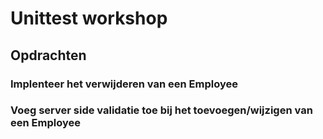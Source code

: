 # Unittest workshop
## Opdrachten

### Implenteer het verwijderen van een Employee


### Voeg server side validatie toe bij het toevoegen/wijzigen van een Employee